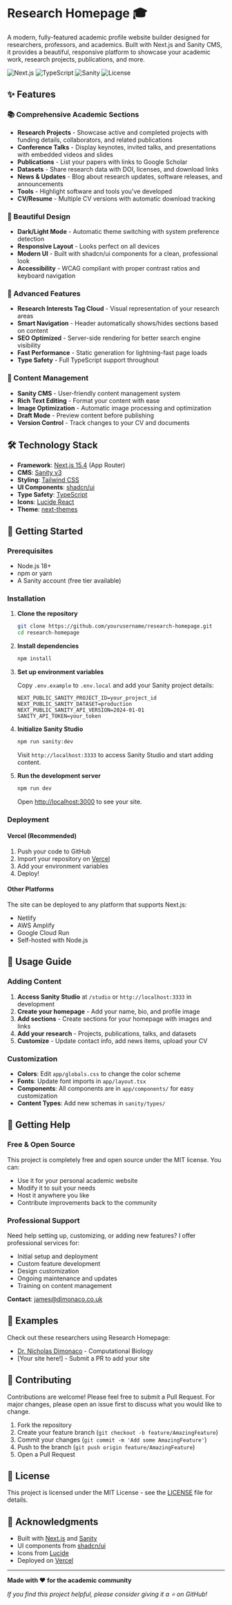# Research Homepage 🎓

A modern, fully-featured academic profile website builder designed for researchers, professors, and academics. Built with Next.js and Sanity CMS, it provides a beautiful, responsive platform to showcase your academic work, research projects, publications, and more.

![Next.js](https://img.shields.io/badge/Next.js-15.4-black?style=flat-square&logo=next.js)
![TypeScript](https://img.shields.io/badge/TypeScript-5.0-blue?style=flat-square&logo=typescript)
![Sanity](https://img.shields.io/badge/Sanity-3.0-red?style=flat-square&logo=sanity)
![License](https://img.shields.io/badge/License-MIT-green?style=flat-square)

## ✨ Features

### 📚 Comprehensive Academic Sections

- **Research Projects** - Showcase active and completed projects with funding details, collaborators, and related publications
- **Conference Talks** - Display keynotes, invited talks, and presentations with embedded videos and slides
- **Publications** - List your papers with links to Google Scholar
- **Datasets** - Share research data with DOI, licenses, and download links
- **News & Updates** - Blog about research updates, software releases, and announcements
- **Tools** - Highlight software and tools you've developed
- **CV/Resume** - Multiple CV versions with automatic download tracking

### 🎨 Beautiful Design

- **Dark/Light Mode** - Automatic theme switching with system preference detection
- **Responsive Layout** - Looks perfect on all devices
- **Modern UI** - Built with shadcn/ui components for a clean, professional look
- **Accessibility** - WCAG compliant with proper contrast ratios and keyboard navigation

### 🚀 Advanced Features

- **Research Interests Tag Cloud** - Visual representation of your research areas
- **Smart Navigation** - Header automatically shows/hides sections based on content
- **SEO Optimized** - Server-side rendering for better search engine visibility
- **Fast Performance** - Static generation for lightning-fast page loads
- **Type Safety** - Full TypeScript support throughout

### 📝 Content Management

- **Sanity CMS** - User-friendly content management system
- **Rich Text Editing** - Format your content with ease
- **Image Optimization** - Automatic image processing and optimization
- **Draft Mode** - Preview content before publishing
- **Version Control** - Track changes to your CV and documents

## 🛠️ Technology Stack

- **Framework**: [Next.js 15.4](https://nextjs.org/) (App Router)
- **CMS**: [Sanity v3](https://www.sanity.io/)
- **Styling**: [Tailwind CSS](https://tailwindcss.com/)
- **UI Components**: [shadcn/ui](https://ui.shadcn.com/)
- **Type Safety**: [TypeScript](https://www.typescriptlang.org/)
- **Icons**: [Lucide React](https://lucide.dev/)
- **Theme**: [next-themes](https://github.com/pacocoursey/next-themes)

## 🚀 Getting Started

### Prerequisites

- Node.js 18+
- npm or yarn
- A Sanity account (free tier available)

### Installation

1. **Clone the repository**

   ```bash
   git clone https://github.com/yourusername/research-homepage.git
   cd research-homepage
   ```

2. **Install dependencies**

   ```bash
   npm install
   ```

3. **Set up environment variables**

   Copy `.env.example` to `.env.local` and add your Sanity project details:

   ```env
   NEXT_PUBLIC_SANITY_PROJECT_ID=your_project_id
   NEXT_PUBLIC_SANITY_DATASET=production
   NEXT_PUBLIC_SANITY_API_VERSION=2024-01-01
   SANITY_API_TOKEN=your_token
   ```

4. **Initialize Sanity Studio**

   ```bash
   npm run sanity:dev
   ```

   Visit `http://localhost:3333` to access Sanity Studio and start adding content.

5. **Run the development server**

   ```bash
   npm run dev
   ```

   Open [http://localhost:3000](http://localhost:3000) to see your site.

### Deployment

#### Vercel (Recommended)

1. Push your code to GitHub
2. Import your repository on [Vercel](https://vercel.com)
3. Add your environment variables
4. Deploy!

#### Other Platforms

The site can be deployed to any platform that supports Next.js:

- Netlify
- AWS Amplify
- Google Cloud Run
- Self-hosted with Node.js

## 📖 Usage Guide

### Adding Content

1. **Access Sanity Studio** at `/studio` or `http://localhost:3333` in development
2. **Create your homepage** - Add your name, bio, and profile image
3. **Add sections** - Create sections for your homepage with images and links
4. **Add your research** - Projects, publications, talks, and datasets
5. **Customize** - Update contact info, add news items, upload your CV

### Customization

- **Colors**: Edit `app/globals.css` to change the color scheme
- **Fonts**: Update font imports in `app/layout.tsx`
- **Components**: All components are in `app/components/` for easy customization
- **Content Types**: Add new schemas in `sanity/types/`

## 🤝 Getting Help

### Free & Open Source

This project is completely free and open source under the MIT license. You can:

- Use it for your personal academic website
- Modify it to suit your needs
- Host it anywhere you like
- Contribute improvements back to the community

### Professional Support

Need help setting up, customizing, or adding new features? I offer professional services for:

- Initial setup and deployment
- Custom feature development
- Design customization
- Ongoing maintenance and updates
- Training on content management

**Contact**: [james@dimonaco.co.uk](mailto:james@dimonaco.co.uk)

## 🌟 Examples

Check out these researchers using Research Homepage:

- [Dr. Nicholas Dimonaco](https://nicholas.dimonaco.co.uk/) - Computational Biology
- [Your site here!] - Submit a PR to add your site

## 🤝 Contributing

Contributions are welcome! Please feel free to submit a Pull Request. For major changes, please open an issue first to discuss what you would like to change.

1. Fork the repository
2. Create your feature branch (`git checkout -b feature/AmazingFeature`)
3. Commit your changes (`git commit -m 'Add some AmazingFeature'`)
4. Push to the branch (`git push origin feature/AmazingFeature`)
5. Open a Pull Request

## 📄 License

This project is licensed under the MIT License - see the [LICENSE](LICENSE) file for details.

## 🙏 Acknowledgments

- Built with [Next.js](https://nextjs.org/) and [Sanity](https://www.sanity.io/)
- UI components from [shadcn/ui](https://ui.shadcn.com/)
- Icons from [Lucide](https://lucide.dev/)
- Deployed on [Vercel](https://vercel.com/)

---

**Made with ❤️ for the academic community**

_If you find this project helpful, please consider giving it a ⭐ on GitHub!_
